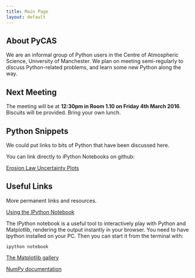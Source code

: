 ```yaml
---
title: Main Page
layout: default
---
```


About PyCAS
-----------------------------------------
We are an informal group of Python users in the Centre of Atmospheric Science, University of Manchester. We plan on meeting semi-regularly to discuss Python-related problems, and learn some new Python along the way.

Next Meeting
-------------
The meeting will be at **12:30pm in Room 1.10 on Friday 4th March 2016**. Biscuits will be provided. Bring your own lunch.

Python Snippets
----------------
We could put links to bits of Python that have been discussed here.

You can link directly to iPython Notebooks on github:

[Erosion Law Uncertainty Plots](https://nbviewer.jupyter.org/github/decvalts/PyCAS/blob/gh-pages/ErosionLawUncertainty.ipynb) 


Useful Links
-------------
More permanent links and resources.

[Using the IPython Notebook](http://ipython.org/notebook.html)

The IPython notebook is a useful tool to interactively play with Python and Matplotlib, rendering the output instantly in your browser. You need to have Ipython installed on your PC. Then you can start it from the terminal with:
```
ipython notebook
```

[The Matplotlib gallery](http://matplotlib.org/gallery.html)

[NumPy documentation](http://docs.scipy.org/doc/)
